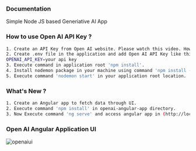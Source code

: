 ### Documentation

Simple Node JS based Generiative AI App

### How to use Open AI API Key ?

```sh
1. Create an API Key from Open AI website. Please watch this video. How to get an Open AI API Key ? (https://www.youtube.com/watch?v=nafDyRsVnXU)
2. Create .env file in the application and add Open AI API Key like this:
OPENAI_API_KEY=your api key
3. Execute command in application root 'npm install'.
4. Install nodemon package in your machine using command 'npm install -g nodemon'.
5. Execute command 'nodemon start' in your application root location.
```

### What's New ?

```sh
1. Create an Angular app to fetch data through UI.
2. Execute command 'npm install' in openai-angular-app directory.
3. Now Execute command 'ng serve' and access angular app in (http://localhost:4200).
```

### Open AI Angular Application UI
![openaiui](https://github.com/devashishkumar/generative-ai-nodejs/assets/65059534/7a9724ac-663e-4d61-82a9-e40373ea8f81)
